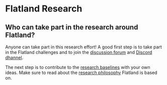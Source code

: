 Flatland Research
===

Who can take part in the research around Flatland?
---

Anyone can take part in this research effort! A good first step is to take part in the Flatland challenges and to join the [discussion forum](https://discourse.aicrowd.com/c/neurips-2020-flatland-challenge) and [Discord dhannel](https://discord.com/invite/hCR3CZG).

The next step is to contribute to the [research baselines](../research/baselines) with your own ideas. Make sure to read about the [research philosophy](../research/philosophy) Flatland is based on.